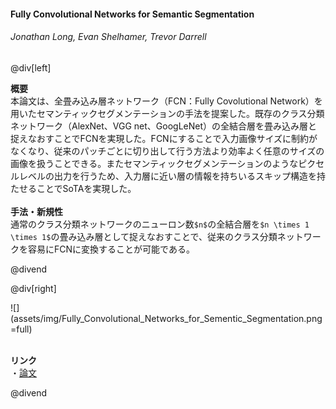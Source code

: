 #### Fully Convolutional Networks for Semantic Segmentation
###### Jonathan Long, Evan Shelhamer, Trevor Darrell

@div[left]

__概要__<br>
本論文は、全畳み込み層ネットワーク（FCN：Fully Covolutional Network）を用いたセマンティックセグメンテーションの手法を提案した。既存のクラス分類ネットワーク（AlexNet、VGG net、GoogLeNet）の全結合層を畳み込み層と捉えなおすことでFCNを実現した。FCNにすることで入力画像サイズに制約がなくなり、従来のパッチごとに切り出して行う方法より効率よく任意のサイズの画像を扱うことできる。またセマンティックセグメンテーションのようなピクセルレベルの出力を行うため、入力層に近い層の情報を持ちいるスキップ構造を持たせることでSoTAを実現した。<br>
<br>
__手法・新規性__<br>
通常のクラス分類ネットワークのニューロン数`$n$`の全結合層を`$n \times 1 \times 1$`の畳み込み層として捉えなおすことで、従来のクラス分類ネットワークを容易にFCNに変換することが可能である。<br>

@divend

@div[right]

![](assets/img/Fully_Convolutional_Networks_for_Sementic_Segmentation.png =full)<br>
<br>

__リンク__<br>
・[論文](http://openaccess.thecvf.com/content_cvpr_2015/papers/Long_Fully_Convolutional_Networks_2015_CVPR_paper.pdf)<br>

@divend